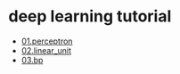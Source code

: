 # deep learning tutorial

* [01.perceptron](perceptron.py)
* [02.linear_unit](linear_unit.py)
* [03.bp](bp.py)